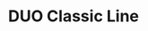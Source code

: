 --- 
title  : "DUO Classic Line"
category   : "Angle heads for CNC machines"
headline   : " "
short_desc : "Double sided angle head "
long_desc : " "
img   : "/images/duo_slide01.png"
series : "/benz/wood/woodmachinetechnologies/angleheads/"
link : "duoclassic"
---